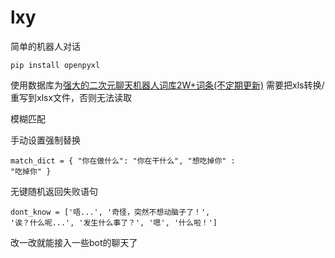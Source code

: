 # lxy
简单的机器人对话

<code>pip install openpyxl</code>

使用数据库为[强大的二次元聊天机器人词库2W+词条(不定期更新)](https://mirai.mamoe.net/topic/1829/%E5%BC%BA%E5%A4%A7%E7%9A%84%E4%BA%8C%E6%AC%A1%E5%85%83%E8%81%8A%E5%A4%A9%E6%9C%BA%E5%99%A8%E4%BA%BA%E8%AF%8D%E5%BA%932w-%E8%AF%8D%E6%9D%A1-%E4%B8%8D%E5%AE%9A%E6%9C%9F%E6%9B%B4%E6%96%B0?_=1686707986321)
需要把xls转换/重写到xlsx文件，否则无法读取

模糊匹配

手动设置强制替换

<code>match_dict = {
    "你在做什么": "你在干什么",
    "想吃掉你" : "吃掉你"
}</code>

无键随机返回失败语句

<code>dont_know = ['唔...', '奇怪，突然不想动脑子了！', '诶？什么呢...', '发生什么事了？', '嗯', '什么啦！']</code>

改一改就能接入一些bot的聊天了
